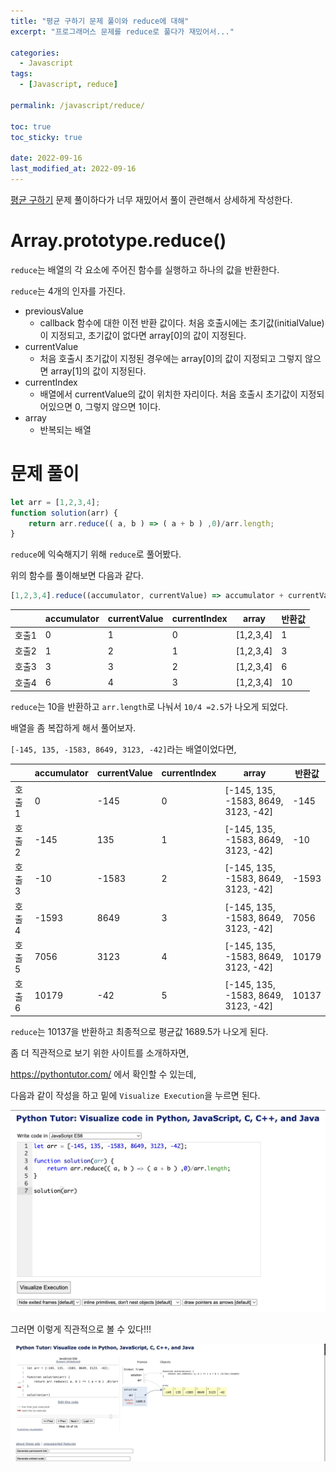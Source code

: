 ```yaml
---
title: "평균 구하기 문제 풀이와 reduce에 대해"
excerpt: "프로그래머스 문제를 reduce로 풀다가 재밌어서..."

categories:
  - Javascript
tags:
  - [Javascript, reduce]

permalink: /javascript/reduce/

toc: true
toc_sticky: true

date: 2022-09-16
last_modified_at: 2022-09-16
---
```


[평균 구하기](https://sangwoo.dev/programmers/average/) 문제 풀이하다가 너무 재밌어서 풀이 관련해서 상세하게 작성한다.

# Array.prototype.reduce()
`reduce`는 배열의 각 요소에 주어진 함수를 실행하고 하나의 값을 반환한다.

`reduce`는 4개의 인자를 가진다.
- previousValue
    - callback 함수에 대한 이전 반환 값이다. 처음 호출시에는 초기값(initialValue)이 지정되고, 초기값이 없다면 array[0]의 값이 지정된다.
- currentValue
    - 처음 호출시 초기값이 지정된 경우에는 array[0]의 값이 지정되고 그렇지 않으면 array[1]의 값이 지정된다.
- currentIndex
    - 배열에서 currentValue의 값이 위치한 자리이다. 처음 호출시 초기값이 지정되어있으면 0, 그렇지 않으면 1이다.
- array
    - 반복되는 배열

# 문제 풀이

```javascript
let arr = [1,2,3,4];
function solution(arr) {
    return arr.reduce(( a, b ) => ( a + b ) ,0)/arr.length;
}
```

`reduce`에 익숙해지기 위해 `reduce`로 풀어봤다.

위의 함수를 풀이해보면 다음과 같다.

```javascript
[1,2,3,4].reduce((accumulator, currentValue) => accumulator + currentValue , 0)/4
```

||accumulator|	currentValue|	currentIndex|	array| 반환값|
|---|---|---|---|---|---|
|호출1|0|1|0|[1,2,3,4]|1|
|호출2|1|2|1|[1,2,3,4]|3|
|호출3|3|3|2|[1,2,3,4]|6|
|호출4|6|4|3|[1,2,3,4]|10|

`reduce`는 10을 반환하고 `arr.length`로 나눠서 `10/4 =2.5`가 나오게 되었다.

배열을 좀 복잡하게 해서 풀어보자.

`[-145, 135, -1583, 8649, 3123, -42]`라는 배열이었다면,

||accumulator|	currentValue|	currentIndex|	array| 반환값|
|---|---|---|---|---|---|
|호출1|0|-145|0|[-145, 135, -1583, 8649, 3123, -42]|-145|
|호출2|-145|135|1|[-145, 135, -1583, 8649, 3123, -42]|-10|
|호출3|-10|-1583|2|[-145, 135, -1583, 8649, 3123, -42]|-1593|
|호출4|-1593|8649|3|[-145, 135, -1583, 8649, 3123, -42]|7056|
|호출5|7056|3123|4|[-145, 135, -1583, 8649, 3123, -42]|10179|
|호출6|10179|-42|5|[-145, 135, -1583, 8649, 3123, -42]|10137|

`reduce`는 10137을 반환하고 최종적으로 평균값 1689.5가 나오게 된다.

좀 더 직관적으로 보기 위한 사이트를 소개하자면,

https://pythontutor.com/ 에서 확인할 수 있는데, 

다음과 같이 작성을 하고 밑에 `Visualize Execution`을 누르면 된다.

![](../../assets/images/posts_img/Javascript/2022-09-16-reduce.png)

그러면 이렇게 직관적으로 볼 수 있다!!! 

![](../../assets/images/posts_img/Javascript/2022-09-16-reduce.gif)